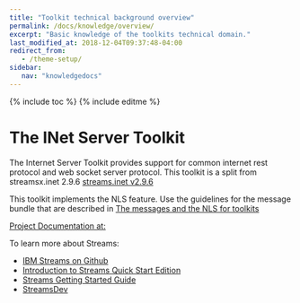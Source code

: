 ```yaml
---
title: "Toolkit technical background overview"
permalink: /docs/knowledge/overview/
excerpt: "Basic knowledge of the toolkits technical domain."
last_modified_at: 2018-12-04T09:37:48-04:00
redirect_from:
   - /theme-setup/
sidebar:
   nav: "knowledgedocs"
---
```

{% include toc %}
{% include editme %}

# The INet Server Toolkit

The Internet Server Toolkit provides support for common internet rest protocol and web socket server protocol.
This toolkit is a split from streamsx.inet 2.9.6
[streams.inet v2.9.6](https://github.com/IBMStreams/streamsx.inet/tree/v2.9.6)

This toolkit implements the NLS feature. Use the guidelines for the message bundle that are described in [The messages and the NLS for toolkits](https://github.com/IBMStreams/administration/wiki/Messages-and-National-Language-Support-for-toolkits)

[Project Documentation at:](http://ibmstreams.github.io/streamsx.inetserver)

To learn more about Streams:
* [IBM Streams on Github](http://ibmstreams.github.io)
* [Introduction to Streams Quick Start Edition](http://ibmstreams.github.io/streamsx.documentation/docs/4.1/qse-intro/)
* [Streams Getting Started Guide](http://ibmstreams.github.io/streamsx.documentation/docs/4.1/qse-getting-started/)
* [StreamsDev](https://developer.ibm.com/streamsdev/)
